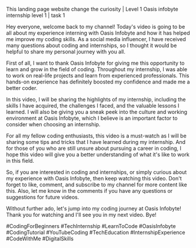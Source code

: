 This landing page website change the curiosity | Level 1 
Oasis infobyte internship level 1 | task 1

Hey everyone, welcome back to my channel! 
Today's video is going to be all about my experience interning with Oasis Infobyte and how it has helped me improve my coding skills. As a social media influencer, I have received many questions about coding and internships, so I thought it would be helpful to share my personal journey with you all.

First of all, I want to thank Oasis Infobyte for giving me this opportunity to learn and grow in the field of coding. Throughout my internship, I was able to work on real-life projects and learn from experienced professionals. This hands-on experience has definitely boosted my confidence and made me a better coder.

In this video, I will be sharing the highlights of my internship, including the skills I have acquired, the challenges I faced, and the valuable lessons I learned. I will also be giving you a sneak peek into the culture and working environment at Oasis Infobyte, which I believe is an important factor to consider when choosing an internship.

For all my fellow coding enthusiasts, this video is a must-watch as I will be sharing some tips and tricks that I have learned during my internship. And for those of you who are still unsure about pursuing a career in coding, I hope this video will give you a better understanding of what it's like to work in this field.

So, if you are interested in coding and internships, or simply curious about my experience with Oasis Infobyte, then keep watching this video. Don't forget to like, comment, and subscribe to my channel for more content like this. Also, let me know in the comments if you have any questions or suggestions for future videos.

Without further ado, let's jump into my coding journey at Oasis Infobyte! Thank you for watching and I'll see you in my next video. Bye!


#CodingForBeginners #TechInternship #LearnToCode #OasisInfobyte #CodingTutorial #YouTubeCoding #TechEducation #InternshipExperience #CodeWithMe #DigitalSkills
